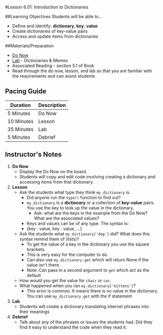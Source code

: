 #Lesson 6.01: Introduction to Dictionaries

##Learning Objectives
Students will be able to...

* Define and identify: **dictionary**, **key**, **value**
* Create dictionaries of key-value pairs
* Access and update items from dictionaries

##Materials/Preparation
* [Do Now]
* [Lab] - Dictionaries & Memes
* Associated Reading - section 5.1 of Book
*  Read through the do now, lesson, and lab so that you are familiar with the requirements and can assist students

## Pacing Guide
| **Duration**   | **Description** |
| ---------- | ----------- |
| 5 Minutes  | Do Now      |
| 10 Minutes | Lesson      |
| 35 Minutes | Lab         |
| 5 Minutes | Debrief     |

## Instructor's Notes

1. **Do Now**
    * Display the Do Now on the board.
    * Students will copy and edit code involving creating a dictionary and accessing items from that dictionary.
2. **Lesson**
	* Ask the students what type they think `my_dictionary` is. 
	    * Did anyone run the `type()` function to find out? 
		* `my_dictionary` is a **dictionary** or a collection of **key-value** pairs. You use the key to look up the value in the dictionary. 
		    * Ask: what are the keys in the example from the Do Now? What are the associated values? 
        * Keys and values can be of any type. The syntax is:
        * {key : value, key : value, ...} 
	* Ask the students what `my_dictionary['dog']` did? What does this syntax remind them of (lists)?
		* To get the value of a key in the dictionary you use the square brackets.
		* This is very easy for the computer to do.
		* Can also use `my_dictionary.get` which will return None if the value isn't there. 
		* Note: Can pass in a second argument to `get` which act as the default
	* How would you get the value for `chair` or `car`.
	* What happened when you ran `my_dictionary['kittens']`? 
		* This error is common. It means there is no value in the dictionary. You can use `my_dictionary.get` with the if statement
3. **Lab**	
	* Students will create a dictionary translating internet phrases into their meanings
4. **Debrief**
	* Talk about any of the phrases or issues the students had. Did they find it easy to understand the code when they read it.



[Do Now]: do_now.md
[Lab]: lab.md